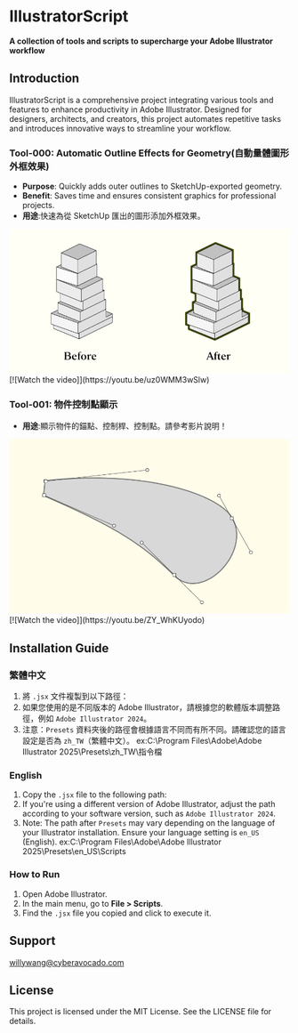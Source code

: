 # IllustratorScript
**A collection of tools and scripts to supercharge your Adobe Illustrator workflow**

## Introduction
IllustratorScript is a comprehensive project integrating various tools and features to enhance productivity in Adobe Illustrator. Designed for designers, architects, and creators, this project automates repetitive tasks and introduces innovative ways to streamline your workflow.

### Tool-000: Automatic Outline Effects for Geometry(自動量體圖形外框效果)
- **Purpose**: Quickly adds outer outlines to SketchUp-exported geometry.
- **Benefit**: Saves time and ensures consistent graphics for professional projects.
- **用途**:快速為從 SketchUp 匯出的圖形添加外框效果。

 <img alt="" src="./github_page/AutomaticOutlineEffects4Geometry.jpg">
[![Watch the video]](https://youtu.be/uz0WMM3wSlw)

### Tool-001: 物件控制點顯示
- **用途**:顯示物件的錨點、控制桿、控制點。請參考影片說明！
 <img alt="" src="./github_page/AnchorSpotlight.jpg">
[![Watch the video]](https://youtu.be/ZY_WhKUyodo)




## Installation Guide
### 繁體中文
1. 將 `.jsx` 文件複製到以下路徑： 
2. 如果您使用的是不同版本的 Adobe Illustrator，請根據您的軟體版本調整路徑，例如 `Adobe Illustrator 2024`。
3. 注意：`Presets` 資料夾後的路徑會根據語言不同而有所不同。請確認您的語言設定是否為 `zh_TW`（繁體中文）。
ex:C:\Program Files\Adobe\Adobe Illustrator 2025\Presets\zh_TW\指令檔


### English
1. Copy the `.jsx` file to the following path:  
2. If you're using a different version of Adobe Illustrator, adjust the path according to your software version, such as `Adobe Illustrator 2024`.
3. Note: The path after `Presets` may vary depending on the language of your Illustrator installation. Ensure your language setting is `en_US` (English).
ex:C:\Program Files\Adobe\Adobe Illustrator 2025\Presets\en_US\Scripts


### How to Run
1. Open Adobe Illustrator.
2. In the main menu, go to **File > Scripts**.
3. Find the `.jsx` file you copied and click to execute it.


## Support
willywang@cyberavocado.com



## License
This project is licensed under the MIT License. See the LICENSE file for details.
